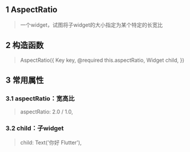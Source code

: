 ## **1 AspectRatio**
> 一个widget，试图将子widget的大小指定为某个特定的长宽比

## **2 构造函数** 
> AspectRatio({
>     Key key,
>     @required this.aspectRatio,
>     Widget child,
> })

## **3 常用属性** 
### **3.1 aspectRatio：宽高比**
> aspectRatio: 2.0 / 1.0,

### **3.2 child：子widget**
> child: Text('你好 Flutter'),
